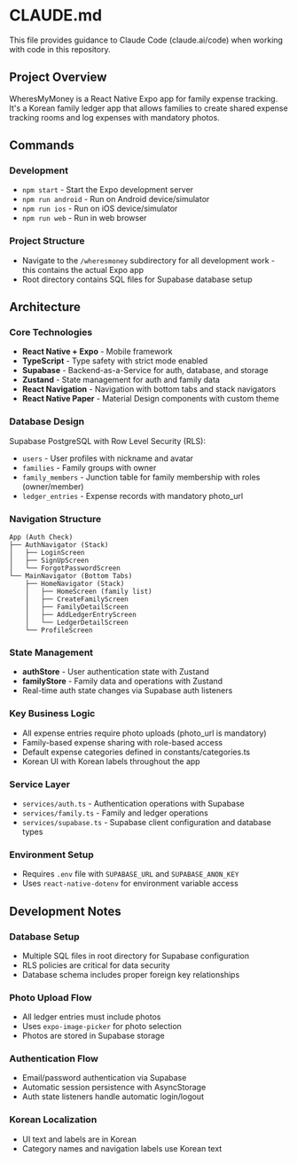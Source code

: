 # CLAUDE.md

This file provides guidance to Claude Code (claude.ai/code) when working with code in this repository.

## Project Overview

WheresMyMoney is a React Native Expo app for family expense tracking. It's a Korean family ledger app that allows families to create shared expense tracking rooms and log expenses with mandatory photos.

## Commands

### Development
- `npm start` - Start the Expo development server
- `npm run android` - Run on Android device/simulator  
- `npm run ios` - Run on iOS device/simulator
- `npm run web` - Run in web browser

### Project Structure
- Navigate to the `/wheresmoney` subdirectory for all development work - this contains the actual Expo app
- Root directory contains SQL files for Supabase database setup

## Architecture

### Core Technologies
- **React Native + Expo** - Mobile framework
- **TypeScript** - Type safety with strict mode enabled
- **Supabase** - Backend-as-a-Service for auth, database, and storage
- **Zustand** - State management for auth and family data
- **React Navigation** - Navigation with bottom tabs and stack navigators
- **React Native Paper** - Material Design components with custom theme

### Database Design
Supabase PostgreSQL with Row Level Security (RLS):
- `users` - User profiles with nickname and avatar
- `families` - Family groups with owner
- `family_members` - Junction table for family membership with roles (owner/member)
- `ledger_entries` - Expense records with mandatory photo_url

### Navigation Structure
```
App (Auth Check) 
├── AuthNavigator (Stack)
│   ├── LoginScreen
│   ├── SignUpScreen  
│   └── ForgotPasswordScreen
└── MainNavigator (Bottom Tabs)
    ├── HomeNavigator (Stack)
    │   ├── HomeScreen (family list)
    │   ├── CreateFamilyScreen
    │   ├── FamilyDetailScreen
    │   ├── AddLedgerEntryScreen
    │   └── LedgerDetailScreen
    └── ProfileScreen
```

### State Management
- **authStore** - User authentication state with Zustand
- **familyStore** - Family data and operations with Zustand
- Real-time auth state changes via Supabase auth listeners

### Key Business Logic
- All expense entries require photo uploads (photo_url is mandatory)
- Family-based expense sharing with role-based access
- Default expense categories defined in constants/categories.ts
- Korean UI with Korean labels throughout the app

### Service Layer
- `services/auth.ts` - Authentication operations with Supabase
- `services/family.ts` - Family and ledger operations
- `services/supabase.ts` - Supabase client configuration and database types

### Environment Setup
- Requires `.env` file with `SUPABASE_URL` and `SUPABASE_ANON_KEY`
- Uses `react-native-dotenv` for environment variable access

## Development Notes

### Database Setup
- Multiple SQL files in root directory for Supabase configuration
- RLS policies are critical for data security
- Database schema includes proper foreign key relationships

### Photo Upload Flow
- All ledger entries must include photos
- Uses `expo-image-picker` for photo selection
- Photos are stored in Supabase storage

### Authentication Flow
- Email/password authentication via Supabase
- Automatic session persistence with AsyncStorage
- Auth state listeners handle automatic login/logout

### Korean Localization
- UI text and labels are in Korean
- Category names and navigation labels use Korean text